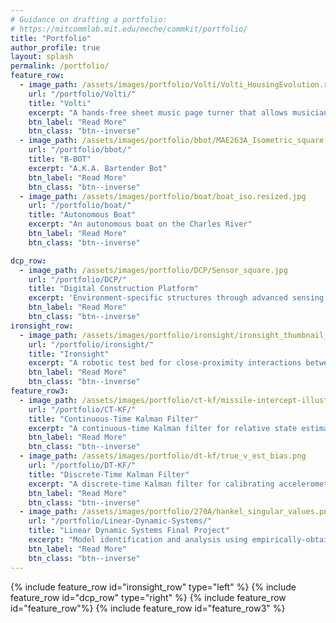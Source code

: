 ```yaml
---
# Guidance on drafting a portfolio:
# https://mitcommlab.mit.edu/meche/commkit/portfolio/
title: "Portfolio"
author_profile: true
layout: splash
permalink: /portfolio/
feature_row:
  - image_path: /assets/images/portfolio/Volti/Volti_HousingEvolution.resized.jpg
    url: "/portfolio/Volti/"
    title: "Volti"
    excerpt: "A hands-free sheet music page turner that allows musicians to play without interruption"
    btn_label: "Read More"
    btn_class: "btn--inverse"
  - image_path: /assets/images/portfolio/bbot/MAE263A_Isometric_square.JPG
    url: "/portfolio/bbot/"
    title: "B-BOT"
    excerpt: "A.K.A. Bartender Bot"
    btn_label: "Read More"
    btn_class: "btn--inverse"
  - image_path: /assets/images/portfolio/boat/boat_iso.resized.jpg
    url: "/portfolio/boat/"
    title: "Autonomous Boat"
    excerpt: "An autonomous boat on the Charles River"
    btn_label: "Read More"
    btn_class: "btn--inverse"

dcp_row:
  - image_path: /assets/images/portfolio/DCP/Sensor_square.jpg
    url: "/portfolio/DCP/"
    title: "Digital Construction Platform"
    excerpt: 'Environment-specific structures through advanced sensing and Additive Manufacturing'
    btn_label: "Read More"
    btn_class: "btn--inverse"
ironsight_row:
  - image_path: /assets/images/portfolio/ironsight/ironsight_thumbnail_square.png
    url: "/portfolio/ironsight/"
    title: "Ironsight"
    excerpt: "A robotic test bed for close-proximity interactions between autonomous CubeSats"
    btn_label: "Read More"
    btn_class: "btn--inverse"
feature_row3:
  - image_path: /assets/images/portfolio/ct-kf/missile-intercept-illustration.resized.png
    url: "/portfolio/CT-KF/"
    title: "Continuous-Time Kalman Filter"
    excerpt: "A continuous-time Kalman filter for relative state estimation between a missile and its target"
    btn_label: "Read More"
    btn_class: "btn--inverse"
  - image_path: /assets/images/portfolio/dt-kf/true_v_est_bias.png
    url: "/portfolio/DT-KF/"
    title: "Discrete-Time Kalman Filter"
    excerpt: "A discrete-time Kalman filter for calibrating accelerometer bias using GPS"
    btn_label: "Read More"
    btn_class: "btn--inverse"
  - image_path: /assets/images/portfolio/270A/hankel_singular_values.png
    url: "/portfolio/Linear-Dynamic-Systems/"
    title: "Linear Dynamic Systems Final Project"
    excerpt: "Model identification and analysis using empirically-obtained lab data"
    btn_label: "Read More"
    btn_class: "btn--inverse"
---
```

{% include feature_row id="ironsight_row" type="left" %}
{% include feature_row id="dcp_row" type="right" %}
{% include feature_row id="feature_row"%}
{% include feature_row id="feature_row3" %}


